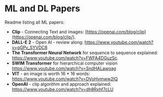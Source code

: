 # ML and DL Papers
Readme listing all ML papers:

- **Clip** - Connecting Text and images: [https://openai.com/blog/clip](https://openai.com/blog/clip/).
- **DALL-E 2** - Open AI - review along: https://www.youtube.com/watch?v=gGPv_SYVDC8
- **The Transformer Neural Network** for sequence to sequence explained: https://www.youtube.com/watch?v=FWFA4DGuzSc.
- **SWIM Transformer** for hierarchical computer vision https://www.youtube.com/watch?v=SndHALawoag
- **VIT** - an image is worth 16 * 16 words: https://www.youtube.com/watch?v=DVoHvmww2lQ
- **OpenAI** - clip algorithm and approach explained: https://www.youtube.com/watch?v=dh8Rxhf7cLU
